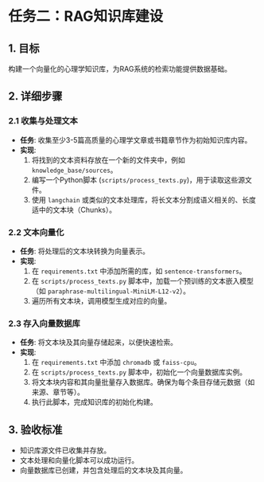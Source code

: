 # 任务二：RAG知识库建设

## 1. 目标

构建一个向量化的心理学知识库，为RAG系统的检索功能提供数据基础。

## 2. 详细步骤

### 2.1 收集与处理文本

-   **任务**: 收集至少3-5篇高质量的心理学文章或书籍章节作为初始知识库内容。
-   **实现**:
    1.  将找到的文本资料存放在一个新的文件夹中，例如 `knowledge_base/sources`。
    2.  编写一个Python脚本 (`scripts/process_texts.py`)，用于读取这些源文件。
    3.  使用 `langchain` 或类似的文本处理库，将长文本分割成语义相关的、长度适中的文本块（Chunks）。

### 2.2 文本向量化

-   **任务**: 将处理后的文本块转换为向量表示。
-   **实现**:
    1.  在 `requirements.txt` 中添加所需的库，如 `sentence-transformers`。
    2.  在 `scripts/process_texts.py` 脚本中，加载一个预训练的文本嵌入模型（如 `paraphrase-multilingual-MiniLM-L12-v2`）。
    3.  遍历所有文本块，调用模型生成对应的向量。

### 2.3 存入向量数据库

-   **任务**: 将文本块及其向量存储起来，以便快速检索。
-   **实现**:
    1.  在 `requirements.txt` 中添加 `chromadb` 或 `faiss-cpu`。
    2.  在 `scripts/process_texts.py` 脚本中，初始化一个向量数据库实例。
    3.  将文本块内容和其向量批量存入数据库。确保为每个条目存储元数据（如来源、章节等）。
    4.  执行此脚本，完成知识库的初始化构建。

## 3. 验收标准

-   知识库源文件已收集并存放。
-   文本处理和向量化脚本可以成功运行。
-   向量数据库已创建，并包含处理后的文本块及其向量。
